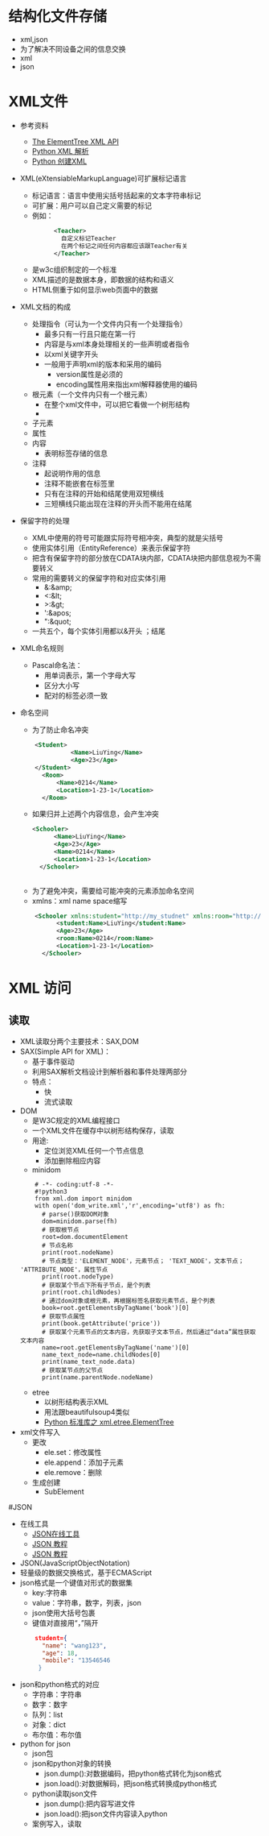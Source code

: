 # 结构化文件存储
- xml,json
- 为了解决不同设备之间的信息交换
- xml
- json
# XML文件
- 参考资料
    - [The ElementTree XML API](https://docs.python.org/3/library/xml.etree.elementtree.html)
    - [Python XML 解析](http://www.runoob.com/python/python-xml.html)
    - [Python 创建XML](https://blog.csdn.net/seetheworld518/article/details/49535285)
- XML(eXtensiableMarkupLanguage)可扩展标记语言
    - 标记语言：语言中使用尖括号括起来的文本字符串标记
    - 可扩展：用户可以自己定义需要的标记
    - 例如：
        ```xml
              <Teacher>
                自定义标记Teacher
                在两个标记之间任何内容都应该跟Teacher有关
              </Teacher>
         ```               
    - 是w3c组织制定的一个标准
    - XML描述的是数据本身，即数据的结构和语义
    - HTML侧重于如何显示web页面中的数据
- XML文档的构成
    - 处理指令（可认为一个文件内只有一个处理指令）
        - 最多只有一行且只能在第一行
        - 内容是与xml本身处理相关的一些声明或者指令
        - 以xml关键字开头
        - 一般用于声明xml的版本和采用的编码
            - version属性是必须的
            - encoding属性用来指出xml解释器使用的编码
    - 根元素（一个文件内只有一个根元素）
        - 在整个xml文件中，可以把它看做一个树形结构
        - 
    - 子元素
    - 属性
    - 内容
        - 表明标签存储的信息
    - 注释
        - 起说明作用的信息
        - 注释不能嵌套在标签里
        - 只有在注释的开始和结尾使用双短横线
        - 三短横线只能出现在注释的开头而不能用在结尾 
        
- 保留字符的处理
    - XML中使用的符号可能跟实际符号相冲突，典型的就是尖括号
    - 使用实体引用（EntityReference）来表示保留字符
    - 把含有保留字符的部分放在CDATA块内部，CDATA块把内部信息视为不需要转义
    - 常用的需要转义的保留字符和对应实体引用
        - &:\&amp;
        - <:\&lt;
        - \>:\&gt;
        - \':\&apos;                    
        - ":\&quot;
    - 一共五个，每个实体引用都以&开头  ；结尾
- XML命名规则
    - Pascal命名法：
        - 用单词表示，第一个字母大写
        - 区分大小写    
        - 配对的标签必须一致
        
- 命名空间
    - 为了防止命名冲突
    ```xml
        <Student>
                  <Name>LiuYing</Name>
                  <Age>23</Age>
        </Student>
          <Room>
              <Name>0214</Name>
              <Location>1-23-1</Location>
          </Room> 
     ```
    - 如果归并上述两个内容信息，会产生冲突
        ```xml
        <Schooler>
              <Name>LiuYing</Name>
              <Age>23</Age>
              <Name>0214</Name>
              <Location>1-23-1</Location>
          </Schooler> 
     
    - 为了避免冲突，需要给可能冲突的元素添加命名空间
    - xmlns：xml name space缩写
          
    ```xml
        <Schooler xmlns:student="http://my_studnet" xmlns:room="http://my_room">
              <student:Name>LiuYing</student:Name>
              <Age>23</Age>
              <room:Name>0214</room:Name>
              <Location>1-23-1</Location>
          </Schooler> 
  ```
# XML 访问
## 读取   
- XML读取分两个主要技术：SAX,DOM
- SAX(Simple API for XML)：
    - 基于事件驱动
    - 利用SAX解析文档设计到解析器和事件处理两部分
    - 特点：
        - 快
        - 流式读取
- DOM
    - 是W3C规定的XML编程接口
    - 一个XML文件在缓存中以树形结构保存，读取
    - 用途:
        - 定位浏览XML任何一个节点信息
        - 添加删除相应内容
    - minidom
    ```cython
        # -*- coding:utf-8 -*-
        #!python3
        from xml.dom import minidom
        with open('dom_write.xml','r',encoding='utf8') as fh:
          # parse()获取DOM对象
          dom=minidom.parse(fh)
          # 获取根节点
          root=dom.documentElement
          # 节点名称
          print(root.nodeName)
          # 节点类型：'ELEMENT_NODE'，元素节点； 'TEXT_NODE'，文本节点； 'ATTRIBUTE_NODE'，属性节点
          print(root.nodeType)
          # 获取某个节点下所有子节点，是个列表
          print(root.childNodes)
          # 通过dom对象或根元素，再根据标签名获取元素节点，是个列表
          book=root.getElementsByTagName('book')[0]
          # 获取节点属性
          print(book.getAttribute('price'))
          # 获取某个元素节点的文本内容，先获取子文本节点，然后通过“data”属性获取文本内容
          name=root.getElementsByTagName('name')[0]
          name_text_node=name.childNodes[0]
          print(name_text_node.data)
          # 获取某节点的父节点
          print(name.parentNode.nodeName)
    ```
    - etree    
        - 以树形结构表示XML
        - 用法跟beautifulsoup4类似
        - [Python 标准库之 xml.etree.ElementTree](https://www.cnblogs.com/insane-Mr-Li/p/9963875.html) 
- xml文件写入
    - 更改
        - ele.set：修改属性
        - ele.append：添加子元素
        - ele.remove：删除
    - 生成创建
        - SubElement  
        
#JSON
- 在线工具
    - [ JSON在线工具 ](http://www.sojson.com/)
    - [JSON 教程](https://www.w3school.com.cn/json/index.asp)
    - [JSON 教程](http://www.runoob.com/json/json-tutorial.html)
- JSON(JavaScriptObjectNotation)
- 轻量级的数据交换格式，基于ECMAScript
- json格式是一个键值对形式的数据集
    - key:字符串
    - value：字符串，数字，列表，json
    - json使用大括号包裹
    - 键值对直接用“，”隔开
    ```json
        student={
          "name": "wang123",
          "age": 18,
          "mobile": "13546546
         } 
  ```
 - json和python格式的对应
    - 字符串：字符串
    - 数字：数字
    - 队列：list
    - 对象：dict
    - 布尔值：布尔值
 - python for json
    - json包
    - json和python对象的转换
        - json.dump():对数据编码，把python格式转化为json格式
        - json.load():对数据解码，把json格式转换成python格式      
    - python读取json文件
        - json.dump():把内容写进文件
        - json.load():把json文件内容读入python    
    - 案例写入，读取  


            
    
    